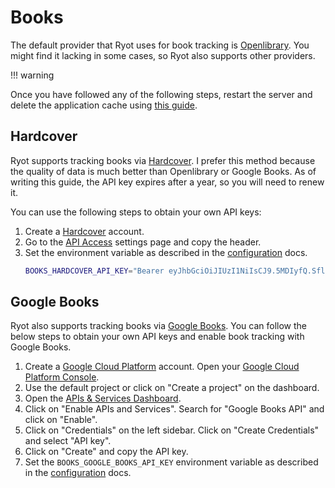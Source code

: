 # Books

The default provider that Ryot uses for book tracking is
[Openlibrary](https://openlibrary.org). You might find it lacking in some cases, so Ryot
also supports other providers.

!!! warning

   Once you have followed any of the following steps, restart the server and delete the
   application cache using [this guide](../configuration.md#delete-all-cache).

## Hardcover

Ryot supports tracking books via [Hardcover](https://hardcover.app). I prefer this method
because the quality of data is much better than Openlibrary or Google Books. As of writing
this guide, the API key expires after a year, so you will need to renew it.

You can use the following steps to obtain your own API keys:

1. Create a [Hardcover](https://hardcover.app) account.
2. Go to the [API Access](https://hardcover.app/account/api) settings page and copy the
   header.
3. Set the environment variable as described in the [configuration](../configuration.md)
   docs.
   ```bash
   BOOKS_HARDCOVER_API_KEY="Bearer eyJhbGciOiJIUzI1NiIsCJ9.5MDIyfQ.SflKxwRJSMeKKF2QT4fwpMeJf36Pw5c"
   ```

## Google Books

Ryot also supports tracking books via [Google Books](https://books.google.com). You can
follow the below steps to obtain your own API keys and enable book tracking with Google
Books.

1. Create a [Google Cloud Platform](https://cloud.google.com) account. Open your [Google
   Cloud Platform Console](https://console.cloud.google.com).
2. Use the default project or click on "Create a project" on the dashboard.
3. Open the [APIs & Services Dashboard](https://console.cloud.google.com/apis/dashboard).
4. Click on "Enable APIs and Services". Search for "Google Books API" and click on
   "Enable".
5. Click on "Credentials" on the left sidebar. Click on "Create Credentials" and select
   "API key".
6.  Click on "Create" and copy the API key.
7. Set the `BOOKS_GOOGLE_BOOKS_API_KEY` environment variable as described in the
   [configuration](../configuration.md) docs.
